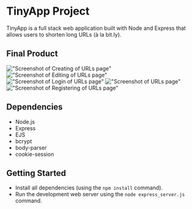 # TinyApp Project

TinyApp is a full stack web application built with Node and Express that allows users to shorten long URLs (à la bit.ly).

## Final Product

!["Screenshot of Creating of URLs page"](https://github.com/Ramya-Geethika/tinyapp/tree/master/docs/urlsCreate.png)
!["Screenshot of Editing of URLs page"](https://github.com/Ramya-Geethika/tinyapp/tree/master/docs/urlsEdit.png)
!["Screenshot of Login of URLs page"](https://github.com/Ramya-Geethika/tinyapp/tree/master/docs/urlsLogin.png)
!["Screenshot of URLs page"](https://github.com/Ramya-Geethika/tinyapp/tree/master/docs/urlsPage.png)
!["Screenshot of Registering of URLs page"](https://github.com/Ramya-Geethika/tinyapp/tree/master/docs/urlsRegister.png)

## Dependencies

- Node.js
- Express
- EJS
- bcrypt
- body-parser
- cookie-session

## Getting Started

- Install all dependencies (using the `npm install` command).
- Run the development web server using the `node express_server.js` command.